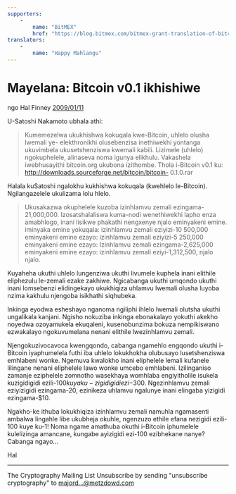 ```yaml
---
supporters: 
    - 
        name: "BitMEX"
        href: "https://blog.bitmex.com/bitmex-grant-translation-of-bitcoin-content-into-african-languages/"
translators: 
    - 
        name: "Happy Mahlangu"
---
```

# Mayelana: Bitcoin v0.1 ikhishiwe 

ngo Hal Finney [2009/01/11](https://web.archive.org/web/20190712071421/https://www.mail-archive.com/cryptography@metzdowd.com/msg10152.html)

<LanguageDropdown/>

U-Satoshi Nakamoto ubhala athi:

> Kumemezelwa ukukhishwa kokuqala kwe-Bitcoin, uhlelo olusha lwemali ye-
> elekthronikhi olusebenzisa inethiwekhi yontanga ukuvimbela ukusetshenziswa 
> kwemali kabili. Lizimele (uhlelo) ngokuphelele, alinaseva noma igunya elikhulu. 
> Vakashela iwebhusayithi bitcoin.org ukubona izithombe. 
> Thola i-Bitcoin v0.1 ku: http://downloads.sourceforge.net/bitcoin/bitcoin-
> 0.1.0.rar 


Halala kuSatoshi ngalokhu kukhishwa kokuqala (kwehlelo le-Bitcoin). Ngilangazelele 
ukulizama lolu hlelo.

> Ukusakazwa okuphelele kuzoba izinhlamvu zemali ezingama-21,000,000. 
> Izosatshalaliswa kuma-nodi wenethiwekhi lapho enza amabhlogo, inani lisikwe 
> phakathi nengxenye njalo eminyakeni emine. 
> iminyaka emine yokuqala: izinhlamvu zemali eziyizi-10 500,000 eminyakeni 
> emine ezayo: izinhlamvu zemali eziyizi-5 250,000 eminyakeni emine ezayo: 
> Izinhlamvu zemali ezingama-2,625,000 eminyakeni emine ezayo: izinhlamvu 
> zemali eziyi-1,312,500, njalo njalo. 

Kuyaheha ukuthi uhlelo lungenziwa ukuthi livumele kuphela inani elithile eliphezulu 
le-zemali ezake zakhiwe. Ngicabanga ukuthi umqondo ukuthi inani lomsebenzi 
elidingekayo ukukhiqiza uhlamvu lwemali olusha luyoba nzima kakhulu njengoba 
isikhathi siqhubeka.

Inkinga eyodwa esheshayo nganoma ngiliphi ihlelo lwemali olutsha ukuthi ungalikala 
kanjani. Ngisho nokuziba inkinga ebonakalayo yokuthi akekho noyedwa 
ozoyamukela ekuqaleni, kusenobunzima bokuza nempikiswano ezwakalayo 
ngokuvumelana nenani elithile lwezinhlamvu zemali.

Njengokuzivocavoca kwengqondo, cabanga ngamehlo engqondo ukuthi i-Bitcoin 
iyaphumelela futhi iba uhlelo lokukhokha olubusayo lusetshenziswa emhlabeni 
wonke. Ngemuva kwalokho inani eliphelele lemali kufanele lilingane nenani 
eliphelele lawo wonke umcebo emhlabeni. Izilinganiso zamanje eziphelele zomnotho 
wasekhaya womhlaba engiyitholile isukela kuzigidigidi ezili-$100 kuya ku-zigidigidi 
ezi-$300. Ngezinhlamvu zemali eziyizigidi ezingama-20, ezinikeza uhlamvu 
ngalunye inani elingaba yizigidi ezingama-$10.

Ngakho-ke ithuba lokukhiqiza izinhlamvu zemali namuhla ngamasenti ambalwa 
lingahle libe ukubheja okuhle, ngenzuzo ethile efana nezigidi ezili-100 kuye ku-1! 
Noma ngame amathuba okuthi i-Bitcoin iphumelele kulelizinga amancane, kungabe 
ayizigidi ezi-100 ezibhekane nanye? Cabanga ngayo... 

Hal

---------------------------------------------------------------------
The Cryptography Mailing List
Unsubscribe by sending "unsubscribe cryptography" to majord...@metzdowd.com

